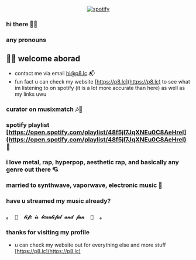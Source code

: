 <p align="center">
  <a href="https://p8.lc/spotify/minimal">
    <img src="https://spotifylistening.p8.lc/api/info/card?timestamp=3" alt="spotify" />
  </a>
</p>

### hi there 👋🏻

### any pronouns

## 👋🏻 welcome aborad
- contact me via email [hi@p8.lc](mailto:hi@p8.lc) 📬
- fun fact u can check my website [https://p8.lc](https://p8.lc) to see what im listening to on spotify (it is a lot more accurate than here) as well as my links uwu
### curator on musixmatch 🎶📜
### spotify playlist [https://open.spotify.com/playlist/48f5jl7JqXNEu0C8AeHrel](https://open.spotify.com/playlist/48f5jl7JqXNEu0C8AeHrel) 🎵
### i love metal, rap, hyperpop, aesthetic rap, and basically any genre out there 💘
### married to synthwave, vaporwave, electronic music 🚀
### have u streamed my music already?

### `｡  🎀  𝓁𝒾𝒻𝑒 𝒾𝓈 𝒷𝑒𝒶𝓊𝓉𝒾𝒻𝓊𝓁 𝒶𝓃𝒹 𝒻𝓊𝓃  🎀  ｡`
### thanks for visiting my profile
- u can check my website out for everything else and more stuff [https://p8.lc](https://p8.lc)

